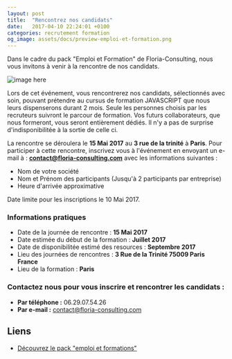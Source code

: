 ```yaml
---
layout: post
title:  "Rencontrez nos candidats"
date:   2017-04-10 22:24:01 +0100
categories: recrutement formation
og_image: assets/docs/preview-emploi-et-formation.png
---
```


Dans le cadre du pack "Emploi et Formation" de Floria-Consulting, nous vous invitons à venir à la rencontre de nos candidats.

![image here]()

Lors de cet événement, vous rencontrerez nos candidats, sélectionnés avec soin, pouvant prétendre au cursus de formation JAVASCRIPT que nous leurs 
dispenserons durant 2 mois. Seule les personnes choisis par les recruteurs suivront le parcour de formation. Vos futurs collaborateurs,
que nous formeront, vous seront entièrement dédiés. Il n'y a pas de surprise d'indisponibilitée à la sortie de celle ci.

La rencontre se déroulera le **15 Mai 2017** au **3 rue de la trinité** à **Paris**. Pour participer à cette rencontre, 
inscrivez vous à l'événement en envoyant un e-mail à : **contact@floria-consulting.com** avec les informations suivantes :

- Nom de votre société
- Nom et Prénom des participants (Jusqu'à 2 participants par entreprise)
- Heure d'arrivée approximative

Date limite pour les inscriptions le 10 Mai 2017.

### Informations pratiques

- Date de la journée de rencontre : **15 Mai 2017**
- Date estimée du début de la formation : **Juillet 2017**
- Date de disponibilitée estimé des resources : **Septembre 2017**
- Lieu des journées de rencontres : **3 Rue de la Trinité 75009 Paris France**
- Lieu de la formation : **Paris**

### Contactez nous pour vous inscrire et rencontrer les candidats :

- **Par téléphone :** 06.29.07.54.26
- **Par e-mail :** contact@floria-consulting.com
 
## Liens 
- [Découvrez le pack "emploi et formations"](pack-emploi-et-formation)
